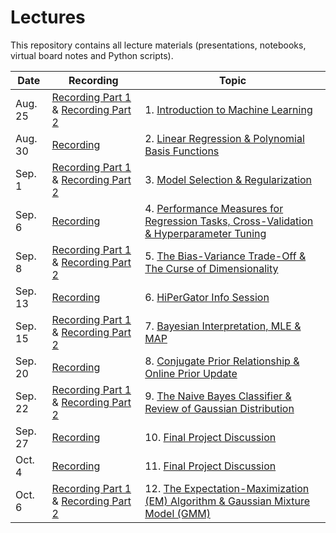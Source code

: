 # Lectures

This repository contains all lecture materials (presentations, notebooks, virtual board notes and Python scripts).

| Date | Recording | Topic |
| -- | -- | -- |
| Aug. 25 | [Recording Part 1](https://ufedge.video.ufl.edu/Mediasite/Channel/fall2022eel5840/watch/e64bfc8cfa2c44bba15d640415df660e1d) & [Recording Part 2](https://ufedge.video.ufl.edu/Mediasite/Channel/fall2022eel5840/watch/cfeabb4c75fa41f19812941ecee583381d) | 1. [Introduction to Machine Learning](https://github.com/UF-EEL5840-F22/Lectures/tree/main/Lecture%201) |
| Aug. 30 | [Recording](https://ufedge.video.ufl.edu/Mediasite/Channel/fall2022eel5840/watch/b4bb9d3d8d6c4bef837e8178a510fd731d) | 2. [Linear Regression & Polynomial Basis Functions](https://github.com/UF-EEL5840-F22/Lectures/tree/main/Lecture%202) |
| Sep. 1 | [Recording Part 1](https://ufedge.video.ufl.edu/Mediasite/Channel/fall2022eel5840/watch/70f3fa43c3934cc2aba150c7b5b607e01d) & [Recording Part 2](https://ufedge.video.ufl.edu/Mediasite/Channel/fall2022eel5840/watch/b4b6a3ca83ba4a9c9b06861feb7119911d) | 3. [Model Selection & Regularization](https://github.com/UF-EEL5840-F22/Lectures/tree/main/Lecture%203) |
| Sep. 6 | [Recording](https://ufedge.video.ufl.edu/Mediasite/Channel/fall2022eel5840/watch/5f9d2efeff784a958dc09fa6323217381d) | 4. [Performance Measures for Regression Tasks, Cross-Validation & Hyperparameter Tuning](https://github.com/UF-EEL5840-F22/Lectures/tree/main/Lecture%204) |
| Sep. 8 | [Recording Part 1](https://ufedge.video.ufl.edu/Mediasite/Channel/fall2022eel5840/watch/d5c3dfb36d1a48a1bcfd5e12acfc13c81d) & [Recording Part 2](https://ufedge.video.ufl.edu/Mediasite/Channel/fall2022eel5840/watch/00c70a64efe343fa97e855764a1457a31d) | 5. [The Bias-Variance Trade-Off & The Curse of Dimensionality](https://github.com/UF-EEL5840-F22/Lectures/tree/main/Lecture%205) |
| Sep. 13 | [Recording](https://ufedge.video.ufl.edu/Mediasite/Channel/fall2022eel5840/watch/e965809f8f72411a9cfc3ab0dbcd140f1d) | 6. [HiPerGator Info Session](https://github.com/UF-EEL5840-F22/Lectures/tree/main/Lecture%206) |
| Sep. 15 | [Recording Part 1](https://ufedge.video.ufl.edu/Mediasite/Channel/fall2022eel5840/watch/fdbecb5615b34a238600a274c54f9ad41d) & [Recording Part 2](https://ufedge.video.ufl.edu/Mediasite/Channel/fall2022eel5840/watch/edb00049e5e54c15ad556c419eb825e51d) | 7. [Bayesian Interpretation, MLE & MAP](https://github.com/UF-EEL5840-F22/Lectures/tree/main/Lecture%207) |
| Sep. 20 | [Recording](https://ufedge.video.ufl.edu/Mediasite/Channel/fall2022eel5840/watch/90befff12e564a24a7b6972fa583545a1d) | 8. [Conjugate Prior Relationship & Online Prior Update](https://github.com/UF-EEL5840-F22/Lectures/tree/main/Lecture%208) |
| Sep. 22 | [Recording Part 1](https://ufedge.video.ufl.edu/Mediasite/Channel/fall2022eel5840/watch/b4a4f31a200a46a9ac670f79e389cc791d) & [Recording Part 2](https://ufedge.video.ufl.edu/Mediasite/Channel/fall2022eel5840/watch/76403ec7ec674fd99bcd79fc49e839261d) | 9. [The Naive Bayes Classifier & Review of Gaussian Distribution](https://github.com/UF-EEL5840-F22/Lectures/tree/main/Lecture%209) |
| Sep. 27 | [Recording](https://ufedge.video.ufl.edu/Mediasite/Channel/fall2022eel5840/watch/acec563f1d654024a0cab6173d52b9551d) | 10. [Final Project Discussion](https://github.com/UF-EEL5840-F22/Lectures/tree/main/Lecture%2010) |
| Oct. 4 | [Recording](https://ufedge.video.ufl.edu/Mediasite/Channel/fall2022eel5840/watch/16ca8ac6a5444a8e892d5ebe6fec577e1d) | 11. [Final Project Discussion](https://github.com/UF-EEL5840-F22/Lectures/tree/main/Lecture%2011) |
| Oct. 6 | [Recording Part 1](https://ufedge.video.ufl.edu/Mediasite/Channel/fall2022eel5840/watch/93be21e9b6094d2b9cbd178574d5cfb51d) & [Recording Part 2](https://ufedge.video.ufl.edu/Mediasite/Channel/fall2022eel5840/watch/56a381293fe64c20a496e2e28dc5592b1d) | 12. [The Expectation-Maximization (EM) Algorithm & Gaussian Mixture Model (GMM)](https://github.com/UF-EEL5840-F22/Lectures/tree/main/Lecture%2012) |
